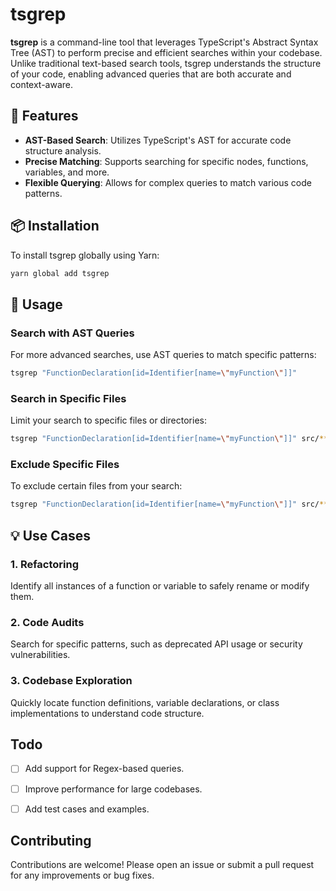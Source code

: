 # tsgrep

**tsgrep** is a command-line tool that leverages TypeScript's Abstract Syntax Tree (AST) to perform precise and efficient searches within your codebase. Unlike traditional text-based search tools, tsgrep understands the structure of your code, enabling advanced queries that are both accurate and context-aware.

## 🚀 Features

* **AST-Based Search**: Utilizes TypeScript's AST for accurate code structure analysis.
* **Precise Matching**: Supports searching for specific nodes, functions, variables, and more.
* **Flexible Querying**: Allows for complex queries to match various code patterns.

## 📦 Installation

To install tsgrep globally using Yarn:

```bash
yarn global add tsgrep
```

## 🧪 Usage

### Search with AST Queries

For more advanced searches, use AST queries to match specific patterns:

```bash
tsgrep "FunctionDeclaration[id=Identifier[name=\"myFunction\"]]"
```

### Search in Specific Files

Limit your search to specific files or directories:
```bash
tsgrep "FunctionDeclaration[id=Identifier[name=\"myFunction\"]]" src/**/*.ts
```

### Exclude Specific Files

To exclude certain files from your search:
```bash
tsgrep "FunctionDeclaration[id=Identifier[name=\"myFunction\"]]" src/**/*.ts --exclude 'src/test/**/*.ts'
```

## 💡 Use Cases

### 1. Refactoring
Identify all instances of a function or variable to safely rename or modify them.


### 2. Code Audits
Search for specific patterns, such as deprecated API usage or security vulnerabilities.


### 3. Codebase Exploration
Quickly locate function definitions, variable declarations, or class implementations to understand code structure.

## Todo
- [ ] Add support for Regex-based queries.
- [ ] Improve performance for large codebases.
- [ ] Add test cases and examples.


## Contributing
Contributions are welcome! Please open an issue or submit a pull request for any improvements or bug fixes.